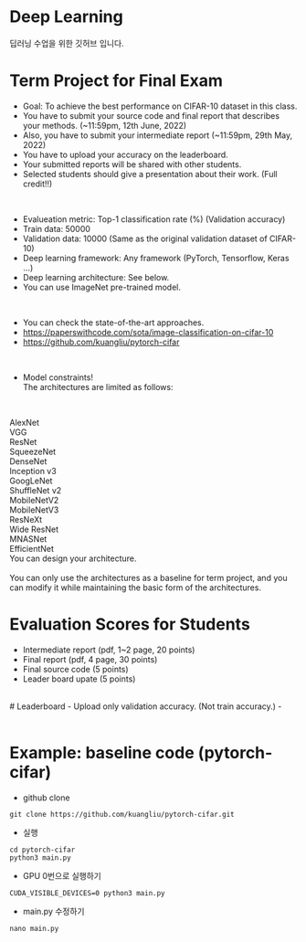 # Deep Learning
딥러닝 수업을 위한 깃허브 입니다.

# Term Project for Final Exam
- Goal: To achieve the best performance on CIFAR-10 dataset in this class.
- You have to submit your source code and final report that describes your methods. (~11:59pm, 12th June, 2022)
- Also, you have to submit your intermediate report (~11:59pm, 29th May, 2022)
- You have to upload your accuracy on the leaderboard.
- Your submitted reports will be shared with other students.
- Selected students should give a presentation about their work. (Full credit!!)
<br>

- Evalueation metric: Top-1 classification rate (%) (Validation accuracy)
- Train data: 50000
- Validation data: 10000 (Same as the original validation dataset of CIFAR-10)
- Deep learning framework: Any framework (PyTorch, Tensorflow, Keras ...)
- Deep learning architecture: See below.
- You can use ImageNet pre-trained model.
<br>

- You can check the state-of-the-art approaches.
- https://paperswithcode.com/sota/image-classification-on-cifar-10
- https://github.com/kuangliu/pytorch-cifar
<br>

- Model constraints!<br>
The architectures are limited as follows:
<br>

AlexNet<br>
VGG<br>
ResNet<br>
SqueezeNet<br>
DenseNet<br>
Inception v3<br>
GoogLeNet<br>
ShuffleNet v2<br>
MobileNetV2<br>
MobileNetV3<br>
ResNeXt<br>
Wide ResNet<br>
MNASNet<br>
EfficientNet<br>
You can design your architecture.<br>
<br>
You can only use the architectures as a baseline for term project, and you can modify it while maintaining the basic form of the architectures.
<br>

# Evaluation Scores for Students
- Intermediate report (pdf, 1~2 page, 20 points)
- Final report (pdf, 4 page, 30 points)
- Final source code (5 points)
- Leader board upate (5 points)
<br>
# Leaderboard
- Upload only validation accuracy. (Not train accuracy.)
- 
<br>
<br>



# Example: baseline code (pytorch-cifar)
- github clone
```
git clone https://github.com/kuangliu/pytorch-cifar.git
```

- 실행
```
cd pytorch-cifar
python3 main.py
```

- GPU 0번으로 실행하기
```
CUDA_VISIBLE_DEVICES=0 python3 main.py
```

- main.py 수정하기
```
nano main.py
```
